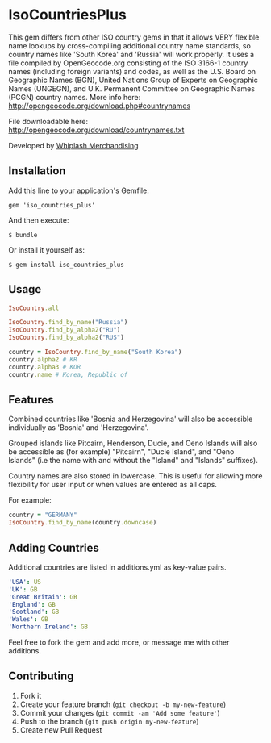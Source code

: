 # IsoCountriesPlus

This gem differs from other ISO country gems in that it allows VERY flexible name lookups by cross-compiling additional country name standards, so country names like 'South Korea' and 'Russia' will work properly. It uses a file compiled by OpenGeocode.org consisting of the ISO 3166-1 country names (including foreign variants) and codes, as well as the U.S. Board on Geographic Names (BGN), United Nations Group of Experts on Geographic Names (UNGEGN), and U.K. Permanent Committee on Geographic Names (PCGN) country names. More info here: http://opengeocode.org/download.php#countrynames

File downloadable here: http://opengeocode.org/download/countrynames.txt

Developed by [Whiplash Merchandising](http://whiplash.io/)

## Installation

Add this line to your application's Gemfile:

    gem 'iso_countries_plus'

And then execute:

    $ bundle

Or install it yourself as:

    $ gem install iso_countries_plus

## Usage
```ruby
IsoCountry.all

IsoCountry.find_by_name("Russia")
IsoCountry.find_by_alpha2("RU")
IsoCountry.find_by_alpha2("RUS")

country = IsoCountry.find_by_name("South Korea")
country.alpha2 # KR
country.alpha3 # KOR
country.name # Korea, Republic of
```

## Features
Combined countries like 'Bosnia and Herzegovina' will also be accessible individually as 'Bosnia' and 'Herzegovina'.

Grouped islands like Pitcairn, Henderson, Ducie, and Oeno Islands will also be accessible as (for example) "Pitcairn", "Ducie Island", and "Oeno Islands" (i.e the name with and without the "Island" and 
"Islands" suffixes).

Country names are also stored in lowercase. This is useful for allowing more flexibility for user input or when values are entered as all caps.

For example:
```ruby
country = "GERMANY"
IsoCountry.find_by_name(country.downcase)
```
## Adding Countries
Additional countries are listed in additions.yml as key-value pairs.
```yaml
'USA': US
'UK': GB
'Great Britain': GB
'England': GB
'Scotland': GB
'Wales': GB
'Northern Ireland': GB
```

Feel free to fork the gem and add more, or message me with other additions.

## Contributing

1. Fork it
2. Create your feature branch (`git checkout -b my-new-feature`)
3. Commit your changes (`git commit -am 'Add some feature'`)
4. Push to the branch (`git push origin my-new-feature`)
5. Create new Pull Request
